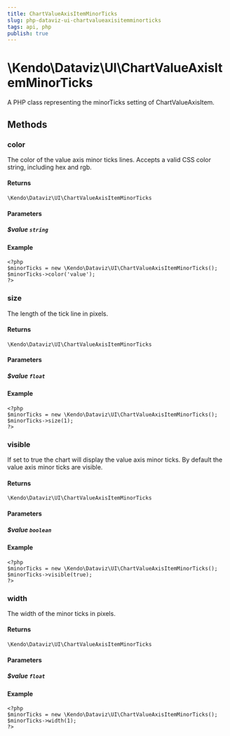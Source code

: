 ```yaml
---
title: ChartValueAxisItemMinorTicks
slug: php-dataviz-ui-chartvalueaxisitemminorticks
tags: api, php
publish: true
---
```


# \Kendo\Dataviz\UI\ChartValueAxisItemMinorTicks

A PHP class representing the minorTicks setting of ChartValueAxisItem.


## Methods

### color
The color of the value axis minor ticks lines. Accepts a valid CSS color string, including hex and rgb.

#### Returns
`\Kendo\Dataviz\UI\ChartValueAxisItemMinorTicks`

#### Parameters

##### $value `string`



#### Example 
    <?php
    $minorTicks = new \Kendo\Dataviz\UI\ChartValueAxisItemMinorTicks();
    $minorTicks->color('value');
    ?>

### size
The length of the tick line in pixels.

#### Returns
`\Kendo\Dataviz\UI\ChartValueAxisItemMinorTicks`

#### Parameters

##### $value `float`



#### Example 
    <?php
    $minorTicks = new \Kendo\Dataviz\UI\ChartValueAxisItemMinorTicks();
    $minorTicks->size(1);
    ?>

### visible
If set to true the chart will display the value axis minor ticks. By default the value axis minor ticks are visible.

#### Returns
`\Kendo\Dataviz\UI\ChartValueAxisItemMinorTicks`

#### Parameters

##### $value `boolean`



#### Example 
    <?php
    $minorTicks = new \Kendo\Dataviz\UI\ChartValueAxisItemMinorTicks();
    $minorTicks->visible(true);
    ?>

### width
The width of the minor ticks in pixels.

#### Returns
`\Kendo\Dataviz\UI\ChartValueAxisItemMinorTicks`

#### Parameters

##### $value `float`



#### Example 
    <?php
    $minorTicks = new \Kendo\Dataviz\UI\ChartValueAxisItemMinorTicks();
    $minorTicks->width(1);
    ?>

